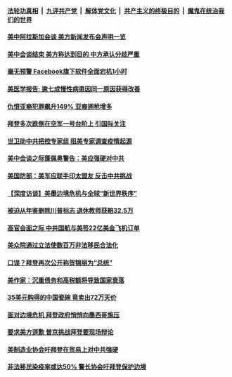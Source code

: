 

####  [法轮功真相](../../../../basic/blob/master/README.md?t=03202301) &nbsp;|&nbsp; [九评共产党](../../../../9ping.md/blob/master/README.md?t=03202301) &nbsp;|&nbsp; [解体党文化](../../../../jtdwh.md/blob/master/README.md?t=03202301)  &nbsp;|&nbsp; [共产主义的终极目的](../../../../gczydzjmd.md/blob/master/README.md?t=03202301) &nbsp;|&nbsp; [魔鬼在统治我们的世界](../../../../mgztzwmdsj.md/blob/master/README.md?t=03202301) 

#### [美中阿拉斯加会谈 美方新闻发布会声明一览](../pages/soh6/486128.md?t=03202301) 
#### [美中会谈结束 美方称达到目的 中方承认分歧严重 ](../pages/soh6/486122.md?t=03202301) 
#### [毫无预警 Facebook旗下软件全面宕机1小时 ](../pages/soh6/486119.md?t=03202301) 
#### [美医学报告: 逾七成慢性病患因同一原因获得改善](../pages/soh6/486026.md?t=03202301) 
#### [仇恨亚裔犯罪飙升149% 亚裔拥枪增多](../pages/soh6/486086.md?t=03202301) 
#### [拜登多次跌倒在空军一号台阶上 引国际关注](../pages/soh6/486083.md?t=03202301) 
#### [世卫助中共把控专家组 阻美专家调查疫情起源](../pages/soh6/486071.md?t=03202301) 
#### [美中会谈之际蓬佩奥警告：美应强硬对中共](../pages/soh6/486053.md?t=03202301) 
#### [美国防部：美军应联手印太盟友 反击中共挑战](../pages/soh6/486065.md?t=03202301) 
#### [【深度访谈】美墨边境危机与全球“新世界秩序”](../pages/soh6/486062.md?t=03202301) 
#### [被迫从年鉴删除川普标志 退休教师获赔32.5万](../pages/soh6/486050.md?t=03202301) 
#### [高官会面之际 中共国航与美签22亿美金飞机订单](../pages/soh6/486056.md?t=03202301) 
#### [美众院通过立法使数百万非法移民合法化 ](../pages/soh6/486044.md?t=03202301) 
#### [口误？拜登再次公开称贺锦丽为“总统”](../pages/soh6/486023.md?t=03202301) 
#### [美作家：沉重债务和高税额将导致国家衰落 ](../pages/soh6/486014.md?t=03202301) 
#### [35美元购得的中国瓷碗 竟卖出72万天价](../pages/soh6/486005.md?t=03202301) 
#### [面对边境危机 拜登政府悄悄向墨西哥施压](../pages/soh6/486008.md?t=03202301) 
#### [要求美方道歉 普京挑战拜登要现场辩论](../pages/soh6/485975.md?t=03202301) 
#### [美制造业协会吁拜登在贸易上对中共强硬](../pages/soh6/485855.md?t=03202301) 
#### [非法移民染疫率或达50%  警长协会吁拜登保护边境](../pages/soh6/485780.md?t=03202301) 
